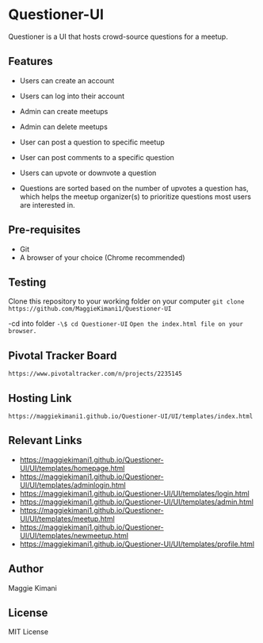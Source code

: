 # Questioner-UI

Questioner is a UI that hosts crowd-source questions for a meetup.

## Features

- Users can create an account

- Users can log into their account

- Admin can create meetups

- Admin can delete meetups

- User can post a question to specific meetup

- User can post comments to a specific question

- Users can upvote or downvote a question

- Questions are sorted based on the number of upvotes a question has, which helps the meetup organizer(s) to prioritize questions most users are interested in.

## Pre-requisites

- Git
- A browser of your choice (Chrome recommended)

## Testing

Clone this repository to your working folder on your computer
`git clone https://github.com/MaggieKimani1/Questioner-UI`

-cd into folder
`-\$ cd Questioner-UI`
`Open the index.html file on your browser.`

## Pivotal Tracker Board

`https://www.pivotaltracker.com/n/projects/2235145`

## Hosting Link

`https://maggiekimani1.github.io/Questioner-UI/UI/templates/index.html`

## Relevant Links

- https://maggiekimani1.github.io/Questioner-UI/UI/templates/homepage.html
- https://maggiekimani1.github.io/Questioner-UI/UI/templates/adminlogin.html
- https://maggiekimani1.github.io/Questioner-UI/UI/templates/login.html
- https://maggiekimani1.github.io/Questioner-UI/UI/templates/admin.html
- https://maggiekimani1.github.io/Questioner-UI/UI/templates/meetup.html
- https://maggiekimani1.github.io/Questioner-UI/UI/templates/newmeetup.html
- https://maggiekimani1.github.io/Questioner-UI/UI/templates/profile.html

## Author

Maggie Kimani

## License

MIT License
